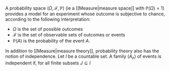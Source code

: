 A probability space  $(\Omega,\mathcal{F},\mathbb{P})$ (ie a [[Measure|measure space]] with $\mathbb{P}(\Omega)=1$) provides a model for an experiment whose outcome is subjective to chance, according to the following interpretation:
- $\Omega$ is the set of possible outcomes
- $\mathcal{F}$ is the set of observable sets of outcomes or events
- $\mathbb{P}(A)$ is the probability of the event $A$.

In addition to [[Measure|measure theory]], probability theory also has the notion of independence.
Let $I$ be a countable set. 
A family $(A_{n})$ of events is independent if, for all finite subsets $J\subseteq I$